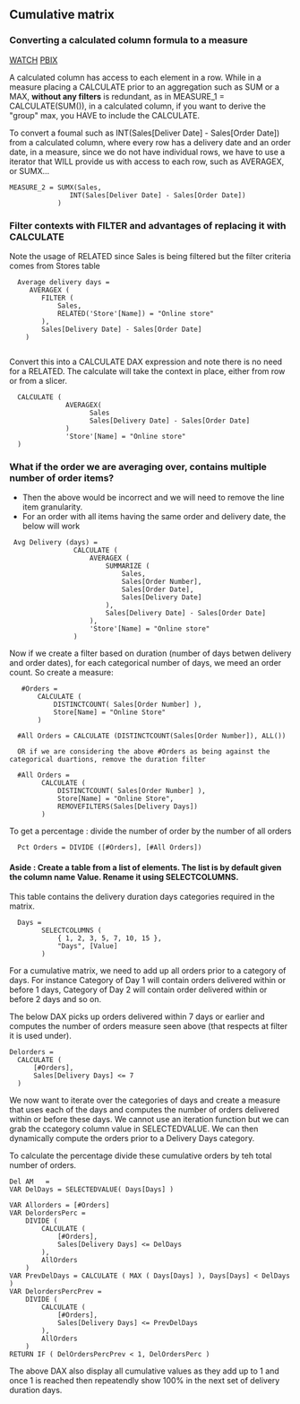 ## Cumulative matrix

### Converting a calculated column formula to a measure 

[WATCH](https://www.youtube.com/watch?v=f5IdCDF1fj4)
[PBIX](https://github.com/sjtalkar/PowerBIModelingDAXLearning/blob/main/Beginner%20guide%20to%20DAX%20by%20examples%20(Final).pbix)

A calculated column has access to each element in a row. While in a measure placing a CALCULATE prior to an aggregation such as SUM or a MAX, **without any filters** is redundant, as in MEASURE_1 = CALCULATE(SUM(<column name>)), in a calculated column, if you want to derive the "group" max, you HAVE to include the CALCULATE.
  
To convert a foumal such as INT(Sales[Deliver Date] - Sales[Order Date]) from a calculated column, where every row has a delivery date and an order date, in a measure, since we do not have individual rows, we have to use a iterator that WILL provide us with access to each row, such as AVERAGEX, or SUMX...

```
MEASURE_2 = SUMX(Sales,
               INT(Sales[Deliver Date] - Sales[Order Date])
            ) 
``` 
  
### Filter contexts with FILTER and advantages of replacing it with CALCULATE
  
Note the usage of RELATED since Sales is being filtered but the filter criteria comes from Stores table   

```
  Average delivery days = 
     AVERAGEX ( 
        FILTER ( 
            Sales,
            RELATED('Store'[Name]) = "Online store"
        ),
        Sales[Delivery Date] - Sales[Order Date] 
    )
  
```
Convert this into a CALCULATE DAX expression and note there is no need for a RELATED. The calculate will take the context in place, either from row or from a slicer.
  
  
  
```
  CALCULATE (
              AVERAGEX(
                    Sales
                    Sales[Delivery Date] - Sales[Order Date] 
              )
              'Store'[Name] = "Online store"
  )
```            

### What if the order we are averaging over, contains multiple number of order items?
  - Then the above would be incorrect and we will need to remove the line item granularity.
  - For an order with all items having the same order and delivery date, the below will work
 
```  
 Avg Delivery (days) = 
                CALCULATE (
                    AVERAGEX ( 
                        SUMMARIZE ( 
                            Sales,
                            Sales[Order Number],
                            Sales[Order Date],
                            Sales[Delivery Date]
                        ),
                        Sales[Delivery Date] - Sales[Order Date] 
                    ),
                    'Store'[Name] = "Online store"
                ) 
```

  Now if we create a filter based on duration (number of days betwen delivery and order dates), for each categorical number of days, we meed an order count.
  So create a measure:
 ```
    #Orders = 
        CALCULATE ( 
            DISTINCTCOUNT( Sales[Order Number] ),
            Store[Name] = "Online Store"
        )
 ``` 
```
  #All Orders = CALCULATE (DISTINCTCOUNT(Sales[Order Number]), ALL())
  
  OR if we are considering the above #Orders as being against the categorical duartions, remove the duration filter
  
  #All Orders = 
        CALCULATE ( 
            DISTINCTCOUNT( Sales[Order Number] ),
            Store[Name] = "Online Store",
            REMOVEFILTERS(Sales[Delivery Days])
        )
  ```
  
  To get a percentage : divide the number of order by the number of all orders
  
  ```
    Pct Orders = DIVIDE ([#Orders], [#All Orders])
  ```

  #### Aside : Create a table from a list of elements. The list is by default given the column name Value. Rename it using SELECTCOLUMNS.
  This table contains the delivery duration days categories required in the matrix. 
  
```  
  Days = 
        SELECTCOLUMNS (
            { 1, 2, 3, 5, 7, 10, 15 },
            "Days", [Value]
        )
```  

  For a cumulative matrix, we need to add up all orders prior to a category of days. For instance Category of Day 1 will contain orders delivered within or before 1 days, Category of Day 2 will contain order delivered within or before 2 days and so on.
  
  The below DAX picks up orders delivered within 7 days or earlier and computes the number of orders measure seen above (that respects at filter it is used under).
  
  ```
  Delorders = 
    CALCULATE (
        [#Orders],
        Sales[Delivery Days] <= 7
    )
  ```                             
         
  We now want to iterate over the categories of days and create a measure that uses each of the days and computes the number of orders delivered within or before these days. We cannot use an iteration function but we can grab the ccategory column value in SELECTEDVALUE. We can then dynamically compute the orders prior to a Delivery Days category. 
   
To calculate the percentage divide these cumulative orders by teh total number of orders.
              
                                
                                
```                                
Del AM   =
VAR DelDays = SELECTEDVALUE( Days[Days] )
                                
VAR Allorders = [#Orders]
VAR DelordersPerc = 
    DIVIDE (
        CALCULATE (
            [#Orders],
            Sales[Delivery Days] <= DelDays
        ),
        AllOrders 
    )
VAR PrevDelDays = CALCULATE ( MAX ( Days[Days] ), Days[Days] < DelDays )
VAR DelordersPercPrev = 
    DIVIDE (
        CALCULATE (
            [#Orders],
            Sales[Delivery Days] <= PrevDelDays
        ),
        AllOrders 
    )
RETURN IF ( DelOrdersPercPrev < 1, DelOrdersPerc )
```                                
The above DAX also display all cumulative values as they add up to 1 and once 1 is reached then repeatendly show 100% in the next set of delivery duration days.                         
                                
  
  
  

  
  
